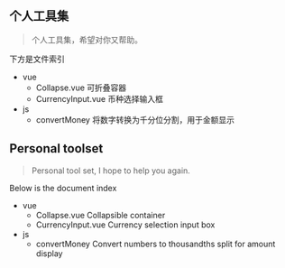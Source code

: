 ## 个人工具集

> 个人工具集，希望对你又帮助。

下方是文件索引

- vue
  - Collapse.vue            可折叠容器
  - CurrencyInput.vue       币种选择输入框
- js
  - convertMoney            将数字转换为千分位分割，用于金额显示

## Personal toolset

> Personal tool set, I hope to help you again.

Below is the document index

- vue
  - Collapse.vue            Collapsible container
  - CurrencyInput.vue       Currency selection input box
- js
  - convertMoney            Convert numbers to thousandths split for amount display